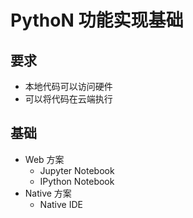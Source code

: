 # PythoN 功能实现基础

## 要求

- 本地代码可以访问硬件
- 可以将代码在云端执行

## 基础

- Web 方案
  - Jupyter Notebook
  - IPython Notebook
- Native 方案
  - Native IDE